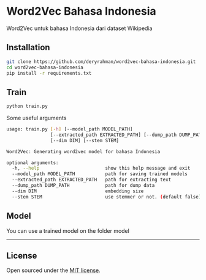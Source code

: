 # Word2Vec Bahasa Indonesia

Word2Vec untuk bahasa Indonesia dari dataset Wikipedia

## Installation
```bash
git clone https://github.com/deryrahman/word2vec-bahasa-indonesia.git
cd word2vec-bahasa-indonesia
pip install -r requirements.txt
```

## Train
```bash
python train.py
```
Some useful arguments
```bash
usage: train.py [-h] [--model_path MODEL_PATH]
                [--extracted_path EXTRACTED_PATH] [--dump_path DUMP_PATH]
                [--dim DIM] [--stem STEM]

Word2Vec: Generating word2vec model for bahasa Indonesia

optional arguments:
  -h, --help                        show this help message and exit
  --model_path MODEL_PATH           path for saving trained models
  --extracted_path EXTRACTED_PATH   path for extracting text
  --dump_path DUMP_PATH             path for dump data
  --dim DIM                         embedding size
  --stem STEM                       use stemmer or not. (default false)
```

## Model
You can use a trained model on the folder model

---

## License

Open sourced under the [MIT license](LICENSE.md).
